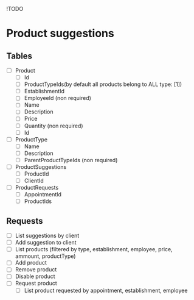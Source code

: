 !TODO

# Product suggestions

## Tables
- [ ] Product
    - [ ] Id
    - [ ] ProductTypeIds(by default all products belong to ALL type: [1])
    - [ ] EstablishmentId
    - [ ] EmployeeId (non required)
    - [ ] Name
    - [ ] Description
    - [ ] Price
    - [ ] Quantity (non required)
    - [ ] Id
- [ ] ProductType
    - [ ] Name
    - [ ] Description
    - [ ] ParentProductTypeIds (non required)
- [ ] ProductSuggestions
    - [ ] ProductId
    - [ ] ClientId
- [ ] ProductRequests
    - [ ] AppointmentId
    - [ ] ProductIds

## Requests
- [ ] List suggestions by client
- [ ] Add suggestion to client
- [ ] List products (filtered by type, establishment, employee, price, ammount, productType)
- [ ] Add product
- [ ] Remove product
- [ ] Disable product
- [ ] Request product
    - [ ] List product requested by appointment, establishment, employee